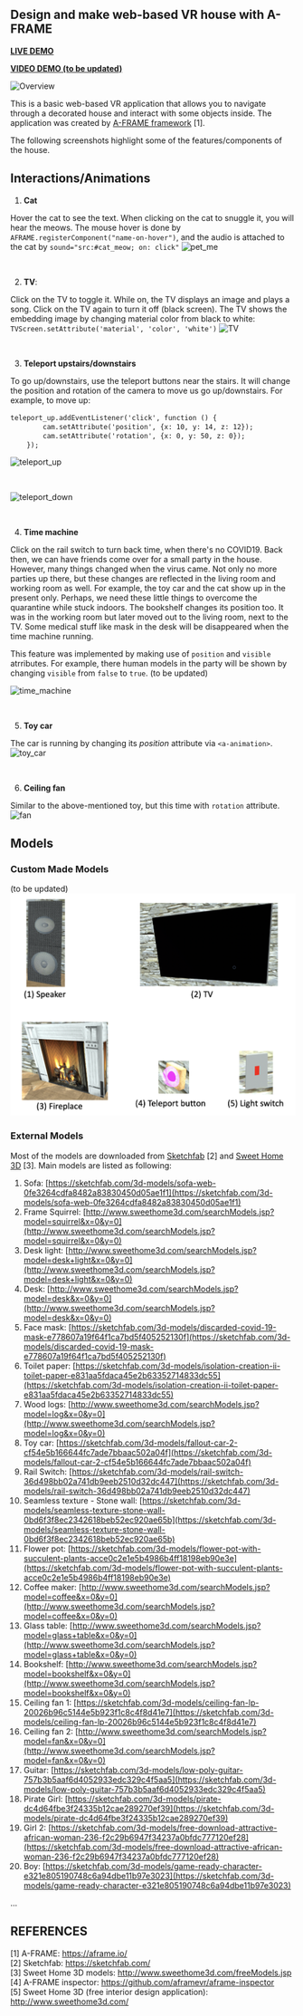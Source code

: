 Design and make web-based VR house with A-FRAME
---
[**LIVE DEMO** ](https://chaupmcs.github.io/aframe_vr_house/)

[**VIDEO DEMO (to be updated)**](https://www.youtube.com/watch?v=JHhUk9zAGJ0&t)

![Overview](/screenshots/beginning_scene.png)

This is a basic web-based VR application that allows you to navigate through a decorated house and interact with some objects inside. 
The application was created by [A-FRAME framework](https://aframe.io/) [1].

The following screenshots highlight some of the features/components of the house.

## Interactions/Animations
1. **Cat**  

Hover the cat to see the text. When clicking on the cat to snuggle it, you will hear the meows.
The mouse hover is done by `AFRAME.registerComponent("name-on-hover")`, and the audio is attached to the cat by `sound="src:#cat_meow; on: click"`
![pet_me](/screenshots/pet_me.gif)


<br />



2. **TV**: 
               
Click on the TV to toggle it. While on, the TV displays an image and plays a song. Click on the TV again to turn it off (black screen). The TV shows the embedding image by changing material color from black to white: `TVScreen.setAttribute('material', 'color', 'white')`
![TV](/screenshots/TV.gif)


<br />



3. **Teleport upstairs/downstairs** 
                                            
To go up/downstairs, use the teleport buttons near the stairs. 
It will change the position and rotation of the camera to move us go up/downstairs. 
For example, to move up:
```
teleport_up.addEventListener('click', function () {
        cam.setAttribute('position', {x: 10, y: 14, z: 12});
        cam.setAttribute('rotation', {x: 0, y: 50, z: 0});
    });
```
![teleport_up](/screenshots/teleport_up.gif)

<br />

![teleport_down](/screenshots/teleport_down.gif)


<br />



4. **Time machine**  
       
Click on the rail switch to turn back time, when there's no COVID19. 
Back then, we can have friends come over for a small party in the house. 
However, many things changed when the virus came. 
Not only no more parties up there, but these changes are reflected in the living room and working room as well. 
For example, the toy car and the cat show up in the present only. Perhaps, we need these little things to overcome the quarantine while stuck indoors.
The bookshelf changes its position too. It was in the working room but later moved out to the living room, next to the TV.
Some medical stuff like mask in the desk will be disappeared when the time machine running.

This feature was implemented by making use of `position` and `visible` atrributes.
For example, there human models in the party will be shown by changing `visible` from `false` to `true`.
(to be updated)

![time_machine](/screenshots/time_machine.gif)


<br />



5. **Toy car**  
       
The car is running by changing its *position* attribute via `<a-animation>`.
![toy_car](/screenshots/toy_car.gif)


<br />



6. **Ceiling fan**  
       
Similar to the above-mentioned toy, but this time with `rotation` attribute.
![fan](/screenshots/fan.gif)


## Models

### Custom Made Models
(to be updated)
![my_models](/screenshots/custom_made_models.png)

### External Models
Most of the models are downloaded from [Sketchfab](https://sketchfab.com/) [2] and [Sweet Home 3D](http://www.sweethome3d.com/freeModels.jsp) [3].
Main models are listed as following:
1. Sofa: [https://sketchfab.com/3d-models/sofa-web-0fe3264cdfa8482a83830450d05ae1f1](https://sketchfab.com/3d-models/sofa-web-0fe3264cdfa8482a83830450d05ae1f1)
2. Frame Squirrel: [http://www.sweethome3d.com/searchModels.jsp?model=squirrel&x=0&y=0](http://www.sweethome3d.com/searchModels.jsp?model=squirrel&x=0&y=0)
3. Desk light: [http://www.sweethome3d.com/searchModels.jsp?model=desk+light&x=0&y=0](http://www.sweethome3d.com/searchModels.jsp?model=desk+light&x=0&y=0)
4. Desk: [http://www.sweethome3d.com/searchModels.jsp?model=desk&x=0&y=0](http://www.sweethome3d.com/searchModels.jsp?model=desk&x=0&y=0)
5. Face mask: [https://sketchfab.com/3d-models/discarded-covid-19-mask-e778607a19f64f1ca7bd5f405252130f](https://sketchfab.com/3d-models/discarded-covid-19-mask-e778607a19f64f1ca7bd5f405252130f)
6. Toilet paper: [https://sketchfab.com/3d-models/isolation-creation-ii-toilet-paper-e831aa5fdaca45e2b63352714833dc55](https://sketchfab.com/3d-models/isolation-creation-ii-toilet-paper-e831aa5fdaca45e2b63352714833dc55)
7. Wood logs: [http://www.sweethome3d.com/searchModels.jsp?model=log&x=0&y=0](http://www.sweethome3d.com/searchModels.jsp?model=log&x=0&y=0)
8. Toy car: [https://sketchfab.com/3d-models/fallout-car-2-cf54e5b166644fc7ade7bbaac502a04f](https://sketchfab.com/3d-models/fallout-car-2-cf54e5b166644fc7ade7bbaac502a04f)
9. Rail Switch: [https://sketchfab.com/3d-models/rail-switch-36d498bb02a741db9eeb2510d32dc447](https://sketchfab.com/3d-models/rail-switch-36d498bb02a741db9eeb2510d32dc447)
10. Seamless texture - Stone wall: [https://sketchfab.com/3d-models/seamless-texture-stone-wall-0bd6f3f8ec2342618beb52ec920ae65b](https://sketchfab.com/3d-models/seamless-texture-stone-wall-0bd6f3f8ec2342618beb52ec920ae65b)
11. Flower pot: [https://sketchfab.com/3d-models/flower-pot-with-succulent-plants-acce0c2e1e5b4986b4ff18198eb90e3e](https://sketchfab.com/3d-models/flower-pot-with-succulent-plants-acce0c2e1e5b4986b4ff18198eb90e3e)
12. Coffee maker: [http://www.sweethome3d.com/searchModels.jsp?model=coffee&x=0&y=0](http://www.sweethome3d.com/searchModels.jsp?model=coffee&x=0&y=0)
13. Glass table: [http://www.sweethome3d.com/searchModels.jsp?model=glass+table&x=0&y=0](http://www.sweethome3d.com/searchModels.jsp?model=glass+table&x=0&y=0)
14. Bookshelf: [http://www.sweethome3d.com/searchModels.jsp?model=bookshelf&x=0&y=0](http://www.sweethome3d.com/searchModels.jsp?model=bookshelf&x=0&y=0)
15. Ceiling fan 1: [https://sketchfab.com/3d-models/ceiling-fan-lp-20026b96c5144e5b923f1c8c4f8d41e7](https://sketchfab.com/3d-models/ceiling-fan-lp-20026b96c5144e5b923f1c8c4f8d41e7)
16. Ceiling fan 2: [http://www.sweethome3d.com/searchModels.jsp?model=fan&x=0&y=0](http://www.sweethome3d.com/searchModels.jsp?model=fan&x=0&y=0)
17. Guitar: [https://sketchfab.com/3d-models/low-poly-guitar-757b3b5aaf6d4052933edc329c4f5aa5](https://sketchfab.com/3d-models/low-poly-guitar-757b3b5aaf6d4052933edc329c4f5aa5)
18. Pirate Girl: [https://sketchfab.com/3d-models/pirate-dc4d64fbe3f24335b12cae289270ef39](https://sketchfab.com/3d-models/pirate-dc4d64fbe3f24335b12cae289270ef39)
19. Girl 2: [https://sketchfab.com/3d-models/free-download-attractive-african-woman-236-f2c29b6947f34237a0bfdc777120ef28](https://sketchfab.com/3d-models/free-download-attractive-african-woman-236-f2c29b6947f34237a0bfdc777120ef28)
20. Boy: [https://sketchfab.com/3d-models/game-ready-character-e321e805190748c6a94dbe11b97e3023](https://sketchfab.com/3d-models/game-ready-character-e321e805190748c6a94dbe11b97e3023)

...

## REFERENCES
[1] A-FRAME: https://aframe.io/  
[2] Sketchfab: https://sketchfab.com/  
[3] Sweet Home 3D models: http://www.sweethome3d.com/freeModels.jsp  
[4] A-FRAME inspector: https://github.com/aframevr/aframe-inspector  
[5] Sweet Home 3D (free interior design application): http://www.sweethome3d.com/  
